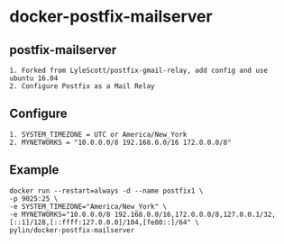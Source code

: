 # docker-postfix-mailserver

## postfix-mailserver

    1. Forked from LyleScott/postfix-gmail-relay, add config and use ubuntu 16.04
    2. Configure Postfix as a Mail Relay

## Configure

    1. SYSTEM_TIMEZONE = UTC or America/New_York
    2. MYNETWORKS = "10.0.0.0/8 192.168.0.0/16 172.0.0.0/8"

## Example

    docker run --restart=always -d --name postfix1 \
    -p 9025:25 \
    -e SYSTEM_TIMEZONE="America/New_York" \
    -e MYNETWORKS="10.0.0.0/8 192.168.0.0/16,172.0.0.0/8,127.0.0.1/32,[::1]/128,[::ffff:127.0.0.0]/104,[fe80::]/64" \
    pylin/docker-postfix-mailserver
